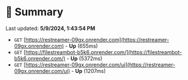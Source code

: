 # 📖 Summary
Last updated: **5/9/2024, 1:43:54 PM**

- `GET` [https://restreamer-09gx.onrender.com](https://restreamer-09gx.onrender.com) - **Up** (655ms)
- `GET` [https://filestreambot-b5k6.onrender.com/](https://filestreambot-b5k6.onrender.com/) - **Up** (5372ms)
- `GET` [https://restreamer-09gx.onrender.com/ui](https://restreamer-09gx.onrender.com/ui) - **Up** (1207ms)
